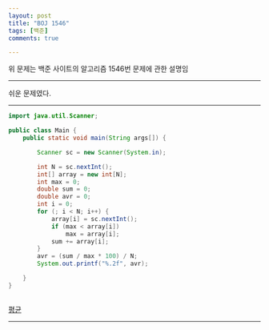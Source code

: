 ```yaml
---
layout: post
title: "BOJ 1546"
tags: [백준]
comments: true

---
```

위 문제는 백준 사이트의 알고리즘 1546번 문제에 관한 설명임<br>

---

쉬운 문제였다.

---
```java
import java.util.Scanner;

public class Main {
	public static void main(String args[]) {

		Scanner sc = new Scanner(System.in);

		int N = sc.nextInt();
		int[] array = new int[N];
		int max = 0;
		double sum = 0;
		double avr = 0;
		int i = 0;
		for (; i < N; i++) {
			array[i] = sc.nextInt();
			if (max < array[i])
				max = array[i];
			sum += array[i];
		}
		avr = (sum / max * 100) / N;
		System.out.printf("%.2f", avr);

	}
}
      
```

<a href ="https://www.acmicpc.net/problem/1546">평균</a>

---
